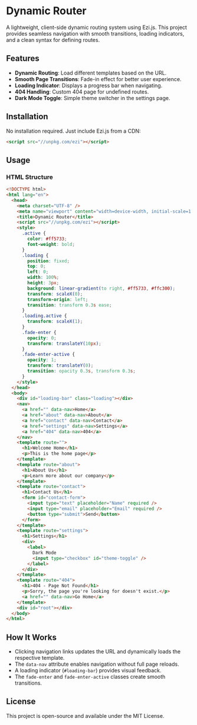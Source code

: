# Dynamic Router

A lightweight, client-side dynamic routing system using Ezi.js. This project
provides seamless navigation with smooth transitions, loading indicators, and a
clean syntax for defining routes.

## Features

- **Dynamic Routing**: Load different templates based on the URL.
- **Smooth Page Transitions**: Fade-in effect for better user experience.
- **Loading Indicator**: Displays a progress bar when navigating.
- **404 Handling**: Custom 404 page for undefined routes.
- **Dark Mode Toggle**: Simple theme switcher in the settings page.

## Installation

No installation required. Just include Ezi.js from a CDN:

```html
<script src="//unpkg.com/ezi"></script>
```

## Usage

### HTML Structure

```html
<!DOCTYPE html>
<html lang="en">
  <head>
    <meta charset="UTF-8" />
    <meta name="viewport" content="width=device-width, initial-scale=1.0" />
    <title>Dynamic Router</title>
    <script src="//unpkg.com/ezi"></script>
    <style>
      .active {
        color: #ff5733;
        font-weight: bold;
      }
      .loading {
        position: fixed;
        top: 0;
        left: 0;
        width: 100%;
        height: 3px;
        background: linear-gradient(to right, #ff5733, #ffc300);
        transform: scaleX(0);
        transform-origin: left;
        transition: transform 0.3s ease;
      }
      .loading.active {
        transform: scaleX(1);
      }
      .fade-enter {
        opacity: 0;
        transform: translateY(10px);
      }
      .fade-enter-active {
        opacity: 1;
        transform: translateY(0);
        transition: opacity 0.3s, transform 0.3s;
      }
    </style>
  </head>
  <body>
    <div id="loading-bar" class="loading"></div>
    <nav>
      <a href="" data-nav>Home</a>
      <a href="about" data-nav>About</a>
      <a href="contact" data-nav>Contact</a>
      <a href="settings" data-nav>Settings</a>
      <a href="404" data-nav>404</a>
    </nav>
    <template route="">
      <h1>Welcome Home</h1>
      <p>This is the home page</p>
    </template>
    <template route="about">
      <h1>About Us</h1>
      <p>Learn more about our company</p>
    </template>
    <template route="contact">
      <h1>Contact Us</h1>
      <form id="contact-form">
        <input type="text" placeholder="Name" required />
        <input type="email" placeholder="Email" required />
        <button type="submit">Send</button>
      </form>
    </template>
    <template route="settings">
      <h1>Settings</h1>
      <div>
        <label>
          Dark Mode
          <input type="checkbox" id="theme-toggle" />
        </label>
      </div>
    </template>
    <template route="404">
      <h1>404 - Page Not Found</h1>
      <p>Sorry, the page you're looking for doesn't exist.</p>
      <a href="" data-nav>Go Home</a>
    </template>
    <div id="root"></div>
  </body>
</html>
```

## How It Works

- Clicking navigation links updates the URL and dynamically loads the respective
  template.
- The `data-nav` attribute enables navigation without full page reloads.
- A loading indicator (`#loading-bar`) provides visual feedback.
- The `fade-enter` and `fade-enter-active` classes create smooth transitions.

## License

This project is open-source and available under the MIT License.
